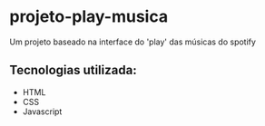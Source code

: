 # projeto-play-musica

Um projeto baseado na interface do 'play' das músicas do spotify

## Tecnologias utilizada:

- HTML
- CSS
- Javascript
